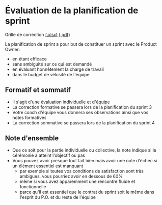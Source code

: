 # Évaluation de la planification de sprint

Grille de correction [(.xlsx)](_09-grilles/Grille-Planification.xlsx) [(.pdf)](_09-grilles/Grille-Planification.pdf)

La planification de sprint a pour but de constituer un sprint avec le Product Owner:
- en étant efficace
- sans ambiguité sur ce qui est demandé
- en évaluant honnêtement la charge de travail
- dans le budget de vélosité de l'équipe


## Formatif et sommatif

- Il s'agit d'une évaluation individuelle et d'équipe
- La correction formative se passera lors de la planification du sprint 3
- Votre coach d'équipe vous donnera ses observations ainsi que vos notes formatives
- La correction sommative se passera lors de la planification du sprint 4

## Note d'ensemble

- Que ce soit pour la partie individuelle ou collective, la note indique si la cérémonie a atteint l'objectif ou pas
- Vous pouvez avoir presque tout fait bien mais avoir une note d'échec si un élément essentiel est manquant
    - par exemple si toutes vos conditions de satisfaction sont très ambigues, vous pourriez avoir en dessous de 60%
    - même si vous avez apparemment une rencontre fluide et fonctionnelle
    - parce qu'il est essentiel que le contrat du sprint soit le même dans l'esprit du P.O. et du reste de l'équipe